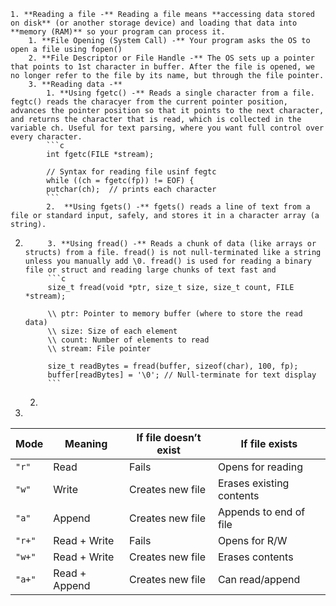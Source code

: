 	1. **Reading a file -** Reading a file means **accessing data stored on disk** (or another storage device) and loading that data into **memory (RAM)** so your program can process it.
		1. **File Opening (System Call) -** Your program asks the OS to open a file using fopen()
		2. **File Descriptor or File Handle -** The OS sets up a pointer that points to 1st character in buffer. After the file is opened, we no longer refer to the file by its name, but through the file pointer. 
		3. **Reading data -**
			1. **Using fgetc() -** Reads a single character from a file. fegtc() reads the characyer from the current pointer position, advances the pointer position so that it points to the next character, and returns the character that is read, which is collected in the variable ch. Useful for text parsing, where you want full control over every character.
			```c
			int fgetc(FILE *stream);

			// Syntax for reading file usinf fegtc
			while ((ch = fgetc(fp)) != EOF) {
			putchar(ch);  // prints each character
			```
			2.  **Using fgets() -** fgets() reads a line of text from a file or standard input, safely, and stores it in a character array (a string). 
2. 			3. **Using fread() -** Reads a chunk of data (like arrays or structs) from a file. fread() is not null-terminated like a string unless you manually add \0. fread() is used for reading a binary file or struct and reading large chunks of text fast and 
			```c
			size_t fread(void *ptr, size_t size, size_t count, FILE *stream);

			\\ ptr: Pointer to memory buffer (where to store the read data)
			\\ size: Size of each element
			\\ count: Number of elements to read
			\\ stream: File pointer
			
			size_t readBytes = fread(buffer, sizeof(char), 100, fp);
			buffer[readBytes] = '\0'; // Null-terminate for text display
			```


			
	2. 
3. 
   
| Mode   | Meaning       | If file doesn’t exist | If file exists           |
| ------ | ------------- | --------------------- | ------------------------ |
| `"r"`  | Read          | Fails                 | Opens for reading        |
| `"w"`  | Write         | Creates new file      | Erases existing contents |
| `"a"`  | Append        | Creates new file      | Appends to end of file   |
| `"r+"` | Read + Write  | Fails                 | Opens for R/W            |
| `"w+"` | Read + Write  | Creates new file      | Erases contents          |
| `"a+"` | Read + Append | Creates new file      | Can read/append          |
